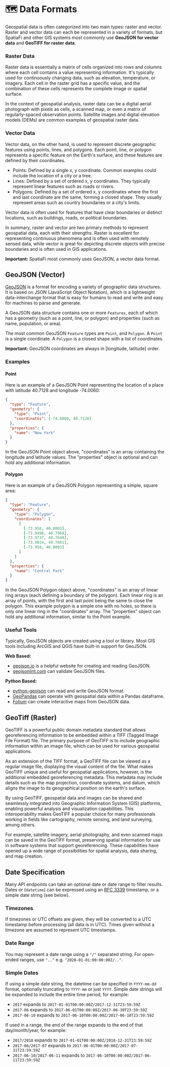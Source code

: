 # 🗺 Data Formats

Geospatial data is often categorized into two main types: raster and vector.
Raster and vector data can each be represented in a variety of formats, but SpatiaFi
and other GIS systems most commonly
use **GeoJSON for vector data** and **GeoTIFF for raster data**.

### Raster Data

Raster data is essentially a matrix of cells organized into rows and columns where each cell contains a value representing information. It's typically used for continuously changing data, such as elevation, temperature, or imagery. Each cell in the raster grid has a specific value, and the combination of these cells represents the complete image or spatial surface.

In the context of geospatial analysis, raster data can be a digital aerial photograph with pixels as cells, a scanned map, or even a matrix of regularly-spaced observation points. Satellite images and digital elevation models (DEMs) are common examples of geospatial raster data.

### Vector Data

Vector data, on the other hand, is used to represent discrete geographic features using points, lines, and polygons. Each point, line, or polygon represents a specific feature on the Earth's surface, and these features are defined by their coordinates.

- Points: Defined by a single x, y coordinate. Common examples could include the location of a city or a tree.
- Lines: Defined by a set of ordered x, y coordinates. They typically represent linear features such as roads or rivers.
- Polygons: Defined by a set of ordered x, y coordinates where the first and last coordinate are the same, forming a closed shape. They usually represent areas such as country boundaries or a city's limits.

Vector data is often used for features that have clear boundaries or distinct locations, such as buildings, roads, or political boundaries.

In summary, raster and vector are two primary methods to represent geospatial data, each with their strengths. Raster is excellent for representing continuous phenomena and is often used with remotely sensed data, while vector is great for depicting discrete objects with precise boundaries and is often used in GIS applications.

**Important:** SpatiaFi most commonly uses GeoJSON, a vector data format.

## GeoJSON (Vector)

[GeoJSON](geojson.org) is a format for encoding a variety of geographic data structures.
It is based on JSON (JavaScript Object Notation), which is a lightweight data-interchange format that is easy
for humans to read and write and easy for machines to parse and generate.

A GeoJSON data structure contains one or more `Features`, each of which has a geometry
(such as a point, line, or polygon) and properties (such as name, population, or area).

The most common GeoJSON `Feature` types are `Point`, and `Polygon`.
A `Point` is a single coordinate. A `Polygon` is a closed shape with a list of coordinates.

**Important:** GeoJSON coordinates are always in \[longitude, latitude\] order.

### Examples

#### Point

Here is an example of a GeoJSON Point representing the location of a place with latitude 40.7128 and longitude -74.0060:

```json
{
  "type": "Feature",
  "geometry": {
    "type": "Point",
    "coordinates": [-74.0060, 40.7128]
  },
  "properties": {
    "name": "New York"
  }
}

```

In the GeoJSON Point object above, "coordinates" is an array containing the longitude and latitude values.
The "properties" object is optional and can hold any additional information.

#### Polygon

Here is an example of a GeoJSON Polygon representing a simple, square area:

```json
{
  "type": "Feature",
  "geometry": {
    "type": "Polygon",
    "coordinates": [
      [
        [-73.958, 40.8003],
        [-73.9498, 40.7968],
        [-73.9737, 40.7648],
        [-73.9814, 40.7681],
        [-73.958, 40.8003]
      ]
    ]
  },
  "properties": {
    "name": "Central Park"
  }
}
```

In the GeoJSON Polygon object above, "coordinates" is an array of linear ring arrays
(each defining a boundary of the polygon). Each linear ring is an array of points,
with the first and last point being the same to close the polygon.
This example polygon is a simple one with no holes, so there is only one linear ring in the
"coordinates" array. The "properties" object can hold any additional information, similar to the Point example.

### Useful Tools

Typically, GeoJSON objects are created using a tool or library.
Most GIS tools including ArcGIS and QGIS have built-in support for GeoJSON.

**Web Based:**

- [geojson.io](geojson.io) is a helpful website for creating and reading GeoJSON.
- [geojsonlint.com](geojsonlint.com) can validate GeoJSON files.

**Python Based:**

- [python-geojson](https://python-geojson.readthedocs.io/en/latest/) can read and write GeoJSON format.
- [GeoPandas](https://geopandas.org/en/stable/) can operate with geospatial data within a Pandas dataframe.
- [Folium](https://python-visualization.github.io/folium/) can create interactive maps from GeoJSON data.

## GeoTiff (Raster)

GeoTIFF is a powerful public domain metadata standard that allows georeferencing information to be embedded within a TIFF (Tagged Image File Format) file. The primary purpose of GeoTIFF is to include geographic information within an image file, which can be used for various geospatial applications.

As an extension of the TIFF format, a GeoTIFF file can be viewed as a regular image file, displaying the visual content of the file. What makes GeoTIFF unique and useful for geospatial applications, however, is the additional embedded georeferencing metadata. This metadata may include details such as the map projection, coordinate systems, and datum, which aligns the image to its geographical position on the earth's surface.

By using GeoTIFF, geospatial data and images can be shared and seamlessly integrated into Geographic Information System (GIS) platforms, enabling powerful analysis and visualization capabilities. This interoperability makes GeoTIFF a popular choice for many professionals working in fields like cartography, remote sensing, and land surveying, among others.

For example, satellite imagery, aerial photography, and even scanned maps can be saved in the GeoTIFF format, preserving spatial information for use in software systems that support georeferencing. These capabilities have opened up a wide range of possibilities for spatial analysis, data sharing, and map creation.

## Date Specification

Many API endpoints can take an optional date or date range to filter results.
Dates or (`datetime`) can be expressed using an [RFC 3339](https://tools.ietf.org/html/rfc3339)
timestamp, or a simple date string (see below).

### Timezones

If timezones or UTC offsets are given, they will be converted to
a UTC timestamp before processing (all data is in UTC).
Times given without a timezone are assumed to represent UTC
timestamps.

### Date Range

You may represent a date range using a `"/"` separated string.
For open-ended ranges, use `".."` e.g. `"2020-01-01:00:00:00Z/.."`.

### Simple Dates

If using a simple date string, the datetime can be specified in
`YYYY-mm-dd` format, optionally truncating
to `YYYY-mm` or just `YYYY`. Simple date strings will be expanded to
include the entire time period, for example:

- `2017` expands to `2017-01-01T00:00:00Z/2017-12-31T23:59:59Z`
- `2017-06` expands to `2017-06-01T00:00:00Z/2017-06-30T23:59:59Z`
- `2017-06-10` expands to `2017-06-10T00:00:00Z/2017-06-10T23:59:59Z`

If used in a range, the end of the range expands to the end of that
day/month/year, for example:

- `2017/2018` expands to
  `2017-01-01T00:00:00Z/2018-12-31T23:59:59Z`
- `2017-06/2017-07` expands to
  `2017-06-01T00:00:00Z/2017-07-31T23:59:59Z`
- `2017-06-10/2017-06-11` expands to
  `2017-06-10T00:00:00Z/2017-06-11T23:59:59Z`
